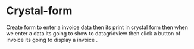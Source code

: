 # Crystal-form
Create form to enter a invoice data then its print in crystal form then when we enter a data its going to show to datagridview then click a button of invoice its going to display a invoice .

